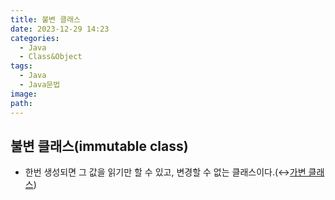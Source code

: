 ```yaml
---
title: 불변 클래스
date: 2023-12-29 14:23
categories:
  - Java
  - Class&Object
tags:
  - Java
  - Java문법
image: 
path:
---
```


## 불변 클래스(immutable class)
+ 한번 생성되면 그 값을 읽기만 할 수 있고, 변경할 수 없는 클래스이다.(↔[가변 클래스](https://sonjh919.github.io/posts/가변-클래스))
